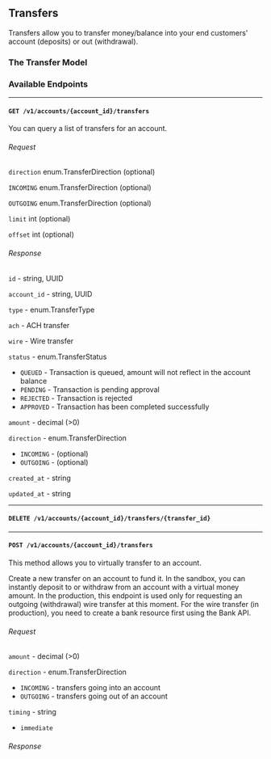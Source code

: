 ## Transfers

Transfers allow you to transfer money/balance into your end customers' account (deposits) or out (withdrawal).

### The Transfer Model

### Available Endpoints

---
#### `GET /v1/accounts/{account_id}/transfers`

You can query a list of transfers for an account. 

###### Request

`direction` enum.TransferDirection (optional)

`INCOMING` enum.TransferDirection (optional)

`OUTGOING` enum.TransferDirection (optional)

`limit` int (optional)

​`offset` int (optional)

###### Response

​`id` - string, UUID

​`account_id` - string, UUID

​`type` - enum.TransferType

​`ach` - ACH transfer

​`wire` - Wire transfer

​`status` - enum.TransferStatus
- `QUEUED` - Transaction is queued, amount will not reflect in the account balance
- ​`PENDING` - Transaction is pending approval
- `REJECTED` - Transaction is rejected
- `APPROVED` - Transaction has been completed successfully

​`amount` - decimal (>0)

​`direction` - enum.TransferDirection
- `INCOMING` - (optional)
- `OUTGOING`  - (optional)

​`created_at` - string <timestamp>

​`updated_at` - string <timestamp>

---

#### `DELETE /v1/accounts/{account_id}/transfers/{transfer_id}`

---

#### `POST /v1/accounts/{account_id}/transfers`

This method allows you to virtually transfer to an account.

Create a new transfer on an account to fund it. In the sandbox, you can instantly deposit to or withdraw from an account with a virtual money amount. In the production, this endpoint is used only for requesting an outgoing (withdrawal) wire transfer at this moment. For the wire transfer (in production), you need to create a bank resource first using the Bank API. 


###### Request

​`amount` - decimal (>0)

​`direction` - enum.TransferDirection
- `INCOMING` - transfers going into an account
- `OUTGOING` - transfers going out of an account

​`timing` - string <timestamp>
- `immediate` 

###### Response